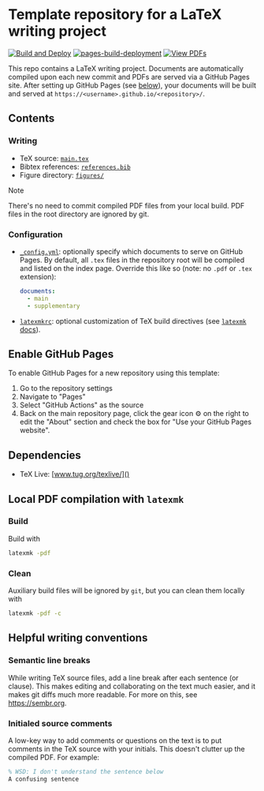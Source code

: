 # Template repository for a LaTeX writing project

<!---see here for how the relative links work: https://stackoverflow.com/questions/60193771/a-badge-in-github-template-repository-that-will-refer-to-clones-build-status-n--->
[![Build and Deploy](../../actions/workflows/build-deploy.yml/badge.svg)](../../actions/workflows/build-deploy.yml)
[![pages-build-deployment](../../actions/workflows/pages/pages-build-deployment/badge.svg)](../../actions/workflows/pages/pages-build-deployment)
[![View PDFs](https://img.shields.io/badge/View-PDFs-blue?logo=github)](../../deployments/activity_log?environment=github-pages)


This repo contains a LaTeX writing project.
Documents are automatically compiled upon each new commit and PDFs are served via a GitHub Pages site.
After setting up GitHub Pages (see [below](#enable-github-pages)),
your documents will be built and served at `https://<username>.github.io/<repository>/`.


## Contents

### Writing

- TeX source: [`main.tex`](main.tex)
- Bibtex references: [`references.bib`](references.bib)
- Figure directory: [`figures/`](figures/)

> [!NOTE]
> There's no need to commit compiled PDF files from your local build.
> PDF files in the root directory are ignored by git.

### Configuration

- [`_config.yml`](_config.yml): optionally specify which documents to serve on GitHub Pages.
By default, all `.tex` files in the repository root will be compiled and listed on the index page.
Override this like so (note: no `.pdf` or `.tex` extension):
  ```yaml
  documents:
    - main
    - supplementary
  ```
- [`latexmkrc`](latexmkrc): optional customization of TeX build directives (see [`latexmk` docs](https://mg.readthedocs.io/latexmk.html)).


## Enable GitHub Pages

To enable GitHub Pages for a new repository using this template:

1. Go to the repository settings
2. Navigate to "Pages"
3. Select "GitHub Actions" as the source
4. Back on the main repository page, click the gear icon ⚙️ on the right to edit the "About" section and check the box for "Use your GitHub Pages website".


## Dependencies

 - TeX Live: [www.tug.org/texlive/]()


## Local PDF compilation with `latexmk`

### Build

Build with
```bash
latexmk -pdf
```

### Clean

Auxiliary build files will be ignored by `git`, but you can clean them locally with
```bash
latexmk -pdf -c
```

## Helpful writing conventions

### Semantic line breaks

While writing TeX source files, add a line break after each sentence (or clause).
This makes editing and collaborating on the text much easier, and it makes git diffs much more readable.
For more on this, see https://sembr.org.

### Initialed source comments

A low-key way to add comments or questions on the text is to put comments in the TeX source with your initials. This doesn't clutter up the compiled PDF. For example:
```tex
% WSD: I don't understand the sentence below
A confusing sentence
```
